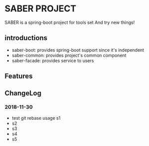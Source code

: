 # SABER PROJECT

SABER is a spring-boot project for tools set And try new things!

## introductions
- saber-boot: provides spring-boot support since it's independent
- saber-common: provides project's common component
- saber-facade: provides service to users

## Features

## ChangeLog

### 2018-11-30
- test git rebase usage s1
- s2
- s3
- s4
- s5

